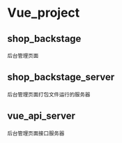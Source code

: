 # Vue_project

## shop_backstage

```
后台管理页面
```

## shop_backstage_server

```
后台管理页面打包文件运行的服务器
```

## vue_api_server

```
后台管理页面接口服务器
```
